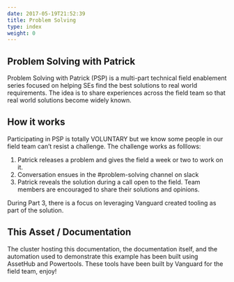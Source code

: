 ```yaml
---
date: 2017-05-19T21:52:39
title: Problem Solving
type: index
weight: 0
---
```


## Problem Solving with Patrick

Problem Solving with Patrick (PSP) is a multi-part technical field enablement series focused on helping SEs find the best solutions to real world requirements.
The idea is to share experiences across the field team so that real world solutions become widely known.

## How it works

Participating in PSP is totally VOLUNTARY but we know some people in our field team can’t resist a challenge.
The challenge works as folllows:

1. Patrick releases a problem and gives the field a week or two to work on it.
1. Conversation ensues in the #problem-solving channel on slack
1. Patrick reveals the solution during a call open to the field. Team members are encouraged to share their solutions and opinions.

During Part 3, there is a focus on leveraging Vanguard created tooling as part of the solution.

## This Asset / Documentation

The cluster hosting this documentation, the documentation itself, and the automation used to demonstrate this example has been built using AssetHub and Powertools. These tools have been built by Vanguard for the field team, enjoy!
